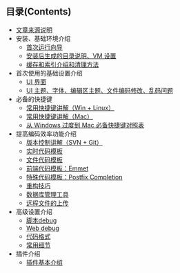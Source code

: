 ## 目录(Contents)

* [文章来源说明](README.md)
* 安装、基础环境介绍
    * [首次运行向导](first-run-wizard.md)
    * [安装后生成的目录说明、VM 设置](installation-directory-introduce.md)
    * [缓存和索引介绍和清理方法](Phpstorm-cache.md)
* 首次使用的基础设置介绍
  * [UI 界面](interface-introduce.md)
  * [UI 主题、字体、编辑区主题、文件编码修改、乱码问题](theme-settings.md)
* 必备的快捷键
  * [常用快捷键讲解（Win + Linux）](keymap-introduce.md)
  * [常用快捷键讲解（Mac）](keymap-mac-introduce.md)
  * [从 Windows 过度到 Mac 必备快捷键对照表](keymap-win-mac.md)
* 提高编码效率功能介绍
  * [版本控制讲解（SVN + Git）](vcs-introduce.md)
  * [实时代码模板](live-templates-introduce.md)
  * [文件代码模板](file-templates-introduce.md)
  * [前端代码模板：Emmet](emmet-introduce.md)
  * [特殊代码模板：Postfix Completion](postfix-completion-introduce.md)
  * [重构技巧](refactor-introduce.md)
  * [数据库管理工具](database-introduce.md)
  * [远程文件的上传](upload-file.md)
* 高级设置介绍
  * [脚本debug](script-debug.md)
  * [Web debug](web-debug.md)
  * [代码格式](coder-format.md)
  * [常用细节](often-use.md)
* 插件介绍
   * [插件基本介绍](plugins-settings.md)

